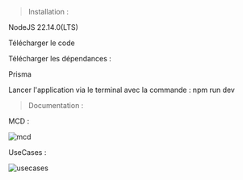 > Installation :

NodeJS 22.14.0(LTS)

Télécharger le code

Télécharger les dépendances :

Prisma

Lancer l'application via le terminal avec la commande : npm run dev


> Documentation :

MCD :

![mcd](https://github.com/user-attachments/assets/8e25e827-16e8-4bdb-9872-08ffeec0d69b)

UseCases :

![usecases](https://github.com/user-attachments/assets/9a0ecd2e-b87d-40cc-92be-1134fbb5e648)

